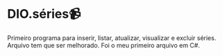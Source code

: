 # DIO.séries:video_camera:

Primeiro programa para inserir, listar, atualizar, visualizar e excluir séries. Arquivo tem que ser melhorado. Foi o meu primeiro arquivo em C#.

